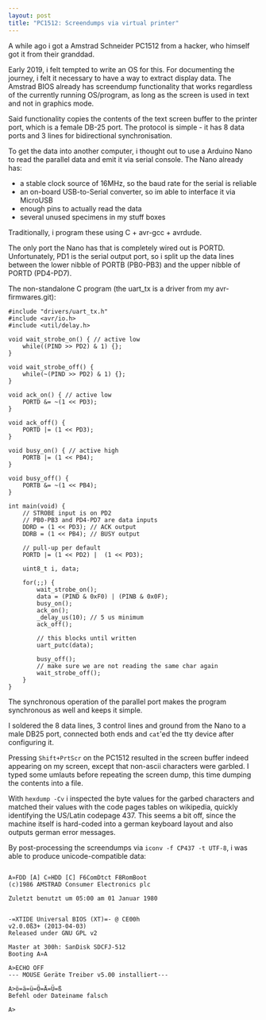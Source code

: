 ```yaml
---
layout: post
title: "PC1512: Screendumps via virtual printer"
---
```


A while ago i got a Amstrad Schneider PC1512 from a hacker, who himself got it from their granddad.

Early 2019, i felt tempted to write an OS for this.
For documenting the journey, i felt it necessary to have a way to extract display data.
The Amstrad BIOS already has screendump functionality that works regardless of the currently running OS/program, as long as the screen is used in text and not in graphics mode.

Said functionality copies the contents of the text screen buffer to the printer port, which is a female DB-25 port.
The protocol is simple - it has 8 data ports and 3 lines for bidirectional synchronisation.

To get the data into another computer, i thought out to use a Arduino Nano to read the parallel data and emit it via serial console.
The Nano already has:

- a stable clock source of 16MHz, so the baud rate for the serial is reliable
- an on-board USB-to-Serial converter, so im able to interface it via MicroUSB
- enough pins to actually read the data
- several unused specimens in my stuff boxes

Traditionally, i program these using C + avr-gcc + avrdude.

The only port the Nano has that is completely wired out is PORTD.
Unfortunately, PD1 is the serial output port, so i split up the data lines between the lower nibble of PORTB (PB0-PB3) and the upper nibble of PORTD (PD4-PD7).

The non-standalone C program (the uart_tx is a driver from my avr-firmwares.git):

```
#include "drivers/uart_tx.h"
#include <avr/io.h>
#include <util/delay.h>

void wait_strobe_on() { // active low
	while((PIND >> PD2) & 1) {};
}

void wait_strobe_off() {
	while(~(PIND >> PD2) & 1) {};
}

void ack_on() { // active low
	PORTD &= ~(1 << PD3);
}

void ack_off() {
	PORTD |= (1 << PD3);
}

void busy_on() { // active high
	PORTB |= (1 << PB4);
}

void busy_off() {
	PORTB &= ~(1 << PB4);
}

int main(void) {
	// STROBE input is on PD2
	// PB0-PB3 and PD4-PD7 are data inputs
	DDRD = (1 << PD3); // ACK output
	DDRB = (1 << PB4); // BUSY output

	// pull-up per default
	PORTD |= (1 << PD2) |  (1 << PD3);

	uint8_t i, data;

	for(;;) {
		wait_strobe_on();
		data = (PIND & 0xF0) | (PINB & 0x0F);
		busy_on();
		ack_on();
		_delay_us(10); // 5 us minimum
		ack_off();

		// this blocks until written
		uart_putc(data);

		busy_off();
		// make sure we are not reading the same char again
		wait_strobe_off();
	}
}
```

The synchronous operation of the parallel port makes the program synchronous as well and keeps it simple.

I soldered the 8 data lines, 3 control lines and ground from the Nano to a male DB25 port, connected both ends and `cat`'ed the tty device after configuring it.

Pressing `Shift+PrtScr` on the PC1512 resulted in the screen buffer indeed appearing on my screen, except that non-ascii characters were garbled.
I typed some umlauts before repeating the screen dump, this time dumping the contents into a file.

With `hexdump -Cv` i inspected the byte values for the garbed characters and matched their values with the code pages tables on wikipedia, quickly identifying the US/Latin codepage 437.
This seems a bit off, since the machine itself is hard-coded into a german keyboard layout and also outputs german error messages.

By post-processing the screendumps via `iconv -f CP437 -t UTF-8`, i was able to produce unicode-compatible data:

```
                                                                                
A»FDD [A] C»HDD [C] F6ComDtct F8RomBoot                                         
(c)1986 AMSTRAD Consumer Electronics plc                                        
                                                                                
Zuletzt benutzt um 05:00 am 01 Januar 1980                                      
                                                                                
                                                                                
-=XTIDE Universal BIOS (XT)=- @ CE00h                                           
v2.0.0ß3+ (2013-04-03)                                                          
Released under GNU GPL v2                                                       
                                                                                
Master at 300h: SanDisk SDCFJ-512                                               
Booting A»A                                                                     
                                                                                
A>ECHO OFF                                                                      
--- MOUSE Geräte Treiber v5.00 installiert---                                   
                                                                                
A>ö=ä=ü=Ö=Ä=Ü=ß                                                                 
Befehl oder Dateiname falsch                                                    
                                                                                
A>                                                                              
                                                                                
                                                                                
                                                                                
                                                                                
                                                                                
```